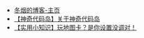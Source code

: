 * [冬烟的博客-主页](/)
* [【神奇代码岛】关于神奇代码岛](/AboutBox3.md)
* [【实用小知识】玩地图卡？是你设置没调对！](/ComputerOptimization.md)